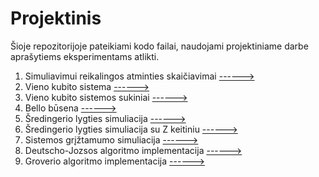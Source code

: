 # Projektinis

Šioje repozitorijoje pateikiami kodo failai, naudojami projektiniame darbe aprašytiems eksperimentams atlikti.

1. Simuliavimui reikalingos atminties skaičiavimai [------>](https://www.google.com)
2. Vieno kubito sistema  [------>](https://www.google.com)
3. Vieno kubito sistemos sukiniai [------>](https://www.google.com)
4. Bello būsena [------>](https://www.google.com)
5. Šredingerio lygties simuliacija [------>](https://www.google.com)
6. Šredingerio lygties simuliacija su Z keitiniu [------>](https://www.google.com)
7. Sistemos grįžtamumo simuliacija [------>](https://www.google.com)
8. Deutscho-Jozsos algoritmo implementacija [------>](https://www.google.com)
9. Groverio algoritmo implementacija  [------>](https://www.google.com)

